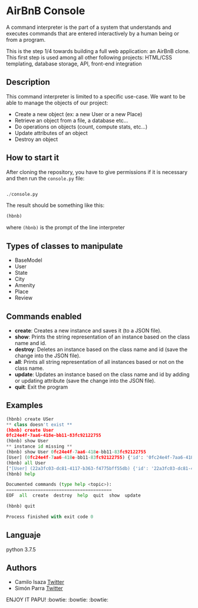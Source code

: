 # AirBnB Console

A command interpreter is the part of a system that understands and executes commands that are entered interactively by a human being or from a program.

This is the step 1/4 towards building a full web application: an AirBnB clone. This first step is used among all other following projects: HTML/CSS templating, database storage, API, front-end integration


## Description

This command interpreter is limited to a specific use-case. We want to be able to manage the objects of our project:

- Create a new object (ex: a new User or a new Place)
- Retrieve an object from a file, a database etc…
- Do operations on objects (count, compute stats, etc…)
- Update attributes of an object
- Destroy an object


## How to start it

After cloning the repository, you have to give permissions if it is necessary and then run the `console.py` file:

```python

./console.py
```

The result should be something like this:

```python
(hbnb) 
```

where `(hbnb)` is the prompt of the line interpreter


## Types of classes to manipulate

- BaseModel
- User
- State
- City
- Amenity
- Place
- Review


## Commands enabled

- __create__: Creates a new instance and saves it (to a JSON file).
- __show__: Prints the string representation of an instance based on the class name and id.
- __destroy__: Deletes an instance based on the class name and id (save the change into the JSON file).
- __all__: Prints all string representation of all instances based or not on the class name.
- __update__: Updates an instance based on the class name and id by adding or updating attribute (save the change into the JSON file).
- __quit__: Exit the program

## Examples

```python
(hbnb) create USer
** class doesn't exist **
(hbnb) create User
0fc24e4f-7aa6-418e-bb11-83fc92122755
(hbnb) show User
** instance id missing **
(hbnb) show User 0fc24e4f-7aa6-418e-bb11-83fc92122755
[User] (0fc24e4f-7aa6-418e-bb11-83fc92122755) {'id': '0fc24e4f-7aa6-418e-bb11-83fc92122755', 'created_at': datetime.datetime(2020, 2, 19, 15, 37, 13, 327), 'updated_at': datetime.datetime(2020, 2, 19, 15, 37, 31, 913062)}
(hbnb) all User
["[User] (22a3fc03-dc81-4117-b363-f4775bff55db) {'id': '22a3fc03-dc81-4117-b363-f4775bff55db', 'created_at': datetime.datetime(2020, 2, 19, 13, 19, 20, 865945), 'updated_at': datetime.datetime(2020, 2, 19, 13, 19, 20, 865948), 'first_name': 'Kev', 'last_name': 'Yo', 'email': '1234@yahoo.com'}", "[User] (123455) {'id': '123455', 'created_at': datetime.datetime(2020, 2, 19, 13, 19, 20, 866157), 'updated_at': datetime.datetime(2020, 2, 19, 13, 19, 20, 866158), 'name': 'Kevin'}", "[User] (123455) {'id': '123455', 'created_at': datetime.datetime(2020, 2, 19, 13, 19, 20, 866157), 'updated_at': datetime.datetime(2020, 2, 19, 13, 19, 20, 866158), 'name': 'Kevin'}", "[User] (0fc24e4f-7aa6-418e-bb11-83fc92122755) {'id': '0fc24e4f-7aa6-418e-bb11-83fc92122755', 'created_at': datetime.datetime(2020, 2, 19, 15, 37, 13, 327), 'updated_at': datetime.datetime(2020, 2, 19, 15, 37, 31, 913062)}"]
(hbnb) help

Documented commands (type help <topic>):
========================================
EOF  all  create  destroy  help  quit  show  update

(hbnb) quit

Process finished with exit code 0
```

## Languaje

python 3.7.5


## Authors

- Camilo Isaza [Twitter](https://twitter.com/andresmelek/) 
- Simón Parra [Twitter](https://twitter.com/Simonster04/)

ENJOY IT PAPU! :bowtie:  :bowtie:  :bowtie:
